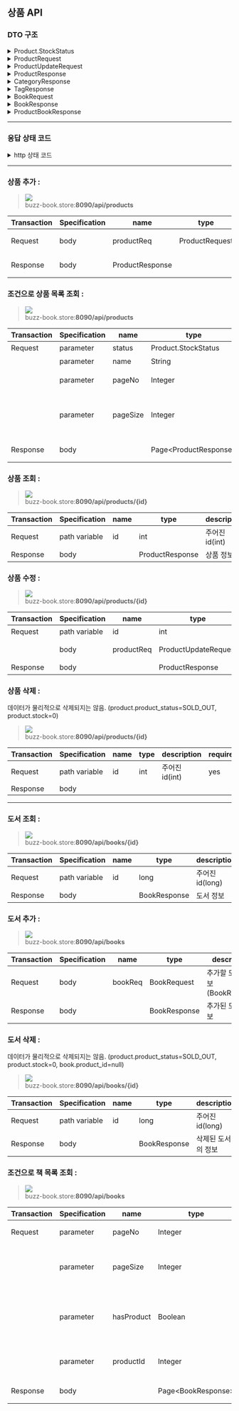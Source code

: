 ## 상품 API

### DTO 구조
<details>
<summary>
Product.StockStatus
</summary>

|name|type|description|
| --- | ---- | --- |
|SALE | String | 판매중 |
SOLD_OUT | String | 매진 (재입고 불확실) |
OUT_OF_STOCK | String | 재고 없음 |
</details>


<details>
<summary>
ProductRequest
</summary>

| name         | type       | description               | required |
| ------------ | ---------- | ------------------------- | ---- |
| stock        | int        | 재고량                    | 예   |
| productName  | String     | 상품명                    | 예   |
| description  | String     | 상품 설명                 | 아니오 |
| price        | int        | 가격                      | 예   |
| forwardDate  | String     | 날짜 (형식: YYYY-MM-DD)   | 아니오 |
| thumbnailPath| String     | 썸네일 이미지 경로        | 아니오 |
| stockStatus  | StockStatus(String)| 재고 상태                 | 예   |
| categoryId   | int        | 카테고리 ID               | 예   |
</details>

<details>
<summary>
ProductUpdateRequest
</summary>

| name          | type                  | description     | required |
| ------------- | --------------------- | -------------- | ---- |
| stock         | int                   | 재고량           | 예   |
| productName   | String                | 상품명           | 예   |
| description   | String                | 설명             | 아니오 |
| price         | int                   | 가격             | 예   |
| thumbnailPath | String                | 썸네일 이미지 경로  | 아니오 |
| stockStatus   | Product.StockStatus   | 재고 상태           | 예   |
| categoryId    | int                   | 카테고리 ID         | 예   |
</details>

<details>
<summary>
ProductResponse
</summary>

| name         | type                | description             | required |
| ------------ | ------------------- | ----------------------- | ---- |
| id           | int                 | 상품 ID                 | 예   |
| stock        | int                 | 재고량                  | 예   |
| productName  | String              | 상품명                  | 예   |
| description  | String              | 설명                    | 아니오 |
| price        | int                 | 가격                    | 예   |
| forwardDate  | LocalDate           | 날짜 (형식: YYYY-MM-DD) | 아니오 |
| score        | int                 | 점수                    | 아니오 |
| thumbnailPath| String              | 썸네일 이미지 경로      | 아니오 |
| stockStatus  | Product.StockStatus | 재고 상태               | 예   |
| category     | CategoryResponse    | 카테고리 정보           | 예   |
| tags         | List\<TagResponse\>   | 태그 리스트             | 아니오 |
</details>

<details>
<summary>
CategoryResponse
</summary>

| name            | type              | description     | 필수 |
| --------------- | ----------------- | --------------- | ---- |
| id              | int               | 카테고리 ID     | 예   |
| name            | String            | 카테고리 이름   | 예   |
| parentCategory  | CategoryResponse  | 상위 카테고리   | 아니오 |
</details>

<details>
<summary>
TagResponse
</summary>

| name            | type              | description     | 필수 |
| --------------- | ----------------- | --------------- | ---- |
| id              | int               | 태그 ID     | 예   |
| name            | String            | 태그 이름   | 예   |
</details>

<details>
<summary>
BookRequest
</summary>

| name         | type    | description                       | 필수 |
| ------------ | ------- | --------------------------------- | ---- |
| title        | String  | 제목                              | 예   |
| description  | String  | 설명                              | 아니오 |
| isbn         | String  | ISBN 값                           | 예   |
| publisher    | String  | 출판사                            | 예   |
| publishDate  | String  | 날짜 (형식: YYYY-MM-DD)           | 아니오 |
| productId    | Integer | 상품 ID                           | 예   |
</details>

<details>
<summary>
BookResponse
</summary>

| name         | type            | description        | required |
| ------------ | --------------- | ------------------ | -------- |
| id           | long            | ID                 | 예       |
| title        | String          | 제목               | 예       |
| authors      | List\<String\>    | 저자 목록          | 예       |
| description  | String          | 설명               | 아니오   |
| isbn         | String          | ISBN 값            | 예       |
| publisher    | String          | 출판사             | 예       |
| publishDate  | LocalDate       | 출판 날짜          | 예       |
| product      | ProductResponse | 상품 정보          | 아니오   |

</details>

<details>
<summary>
ProductBookResponse
</summary>

| name    | type            | description  | required |
| ------- | --------------- | ------------ | -------- |
| product | ProductResponse | 상품 정보    | 예       |
| book    | BookResponse    | 책 정보      | 아니오   |

</details>




---

### 응답 상태 코드
<details>
<summary>http 상태 코드</summary>

| 상태 코드 | 설명                 | 응답 타입          |
| --------- | ------------------------- | ------------------- |
| 200       | 요청 성공 |         ProductResponse        |
|        |  |         CategoryResponse        |
|        |  |         TagResponse        |
|        |  |         BookResponse        |
|        |  |         ProductBookResponse        |
| 400       | 잘못된 데이터 타입으로 요청  |              |
| 404       | 없는 상품 요청  | String  |  |
| 409       | 이미 존재하는 id로 등록 요청  | String |

</details>

---




### 상품 추가 :

> ![](https://img.shields.io/static/v1?label=&message=POST&color=green) <br />
> buzz-book.store:**8090/api/products**

| Transaction | Specification | name      | type           | description                        | required |
|-------------|----------------|-----------|----------------|------------------------------------|----------|
| Request     | body           | productReq| ProductRequest | 추가할 상품의 정보 | yes      |
| Response    | body           | ProductResponse |          | 추가된 상품의 정보   |          |





### 조건으로 상품 목록 조회 :

> ![](https://img.shields.io/static/v1?label=&message=GET&color=blue) <br />
> buzz-book.store:**8090/api/products**

| Transaction | Specification | name     | type                | description                    | required |
|-------------|----------------|----------|---------------------|--------------------------------|----------|
| Request     | parameter      | status   | Product.StockStatus | 상품 상태                      | no       |
|             | parameter      | name     | String              | 상품 이름                      | no       |
|             | parameter      | pageNo   | Integer             | 페이지 번호 (기본값: 0)        | no       |
|             | parameter      | pageSize | Integer             | 한 페이지에 보여질 아이템 수 (기본값: 10) | no       |
| Response    | body           |          | Page\<ProductResponse\> | 조회된 상품 목록              |          |



### 상품 조회 :

> ![](https://img.shields.io/static/v1?label=&message=GET&color=blue) <br />
> buzz-book.store:**8090/api/products/{id}**

| Transaction | Specification | name | type | description            | required |
|-------------|----------------|------|------|------------------------|----------|
| Request     | path variable  | id   | int  | 주어진 id(int)         | yes      |
| Response    | body           |      | ProductResponse | 상품 정보 |          |


### 상품 수정 :

> ![](https://img.shields.io/static/v1?label=&message=PUT&color=orange) <br />
> buzz-book.store:**8090/api/products/{id}**

| Transaction | Specification | name        | type                | description                    | required |
|-------------|----------------|-------------|---------------------|--------------------------------|----------|
| Request     | path variable  | id          | int                 | 주어진 id(int)                 | yes      |
|             | body           | productReq  | ProductUpdateRequest| 업데이트할 상품 정보(ProductUpdateRequest) | yes      |
| Response    | body           |             | ProductResponse     | 업데이트된 상품 정보           |          |


### 상품 삭제 :

데이터가 물리적으로 삭제되지는 않음.
(product.product_status=SOLD_OUT, product.stock=0)

> ![](https://img.shields.io/static/v1?label=&message=DELETE&color=red) <br />
> buzz-book.store:**8090/api/products/{id}**

| Transaction | Specification | name | type | description            | required |
|-------------|----------------|------|------|------------------------|----------|
| Request     | path variable  | id   | int  | 주어진 id(int)         | yes      |
| Response    | body           |      |      |                        |          |


---

### 도서 조회 :

> ![](https://img.shields.io/static/v1?label=&message=GET&color=blue) <br />
> buzz-book.store:**8090/api/books/{id}**

| Transaction | Specification | name | type | description            | required |
|-------------|----------------|------|------|------------------------|----------|
| Request     | path variable  | id   | long | 주어진 id(long)        | yes      |
| Response    | body           |      | BookResponse | 도서 정보 |          |


### 도서 추가 :

> ![](https://img.shields.io/static/v1?label=&message=POST&color=green) <br />
> buzz-book.store:**8090/api/books**

| Transaction | Specification | name      | type        | description                        | required |
|-------------|----------------|-----------|-------------|------------------------------------|----------|
| Request     | body           | bookReq   | BookRequest | 추가할 도서의 정보(BookRequest)    | yes      |
| Response    | body           |           | BookResponse| 추가된 도서의 정보                 |          |


### 도서 삭제 :

데이터가 물리적으로 삭제되지는 않음.
(product.product_status=SOLD_OUT, product.stock=0, book.product_id=null)

> ![](https://img.shields.io/static/v1?label=&message=DELETE&color=red) <br />
> buzz-book.store:**8090/api/books/{id}**

| Transaction | Specification | name | type | description            | required |
|-------------|----------------|------|------|------------------------|----------|
| Request     | path variable  | id   | long | 주어진 id(long)        | yes      |
| Response    | body           |      | BookResponse | 삭제된 도서의 정보 |          |


### 조건으로 책 목록 조회 :

> ![](https://img.shields.io/static/v1?label=&message=GET&color=blue) <br />
> buzz-book.store:**8090/api/books**

| Transaction | Specification | name       | type    | description                        | required |
|-------------|----------------|------------|---------|------------------------------------|----------|
| Request     | parameter      | pageNo     | Integer | 페이지 번호 (기본값: 0)            | no       |
|             | parameter      | pageSize   | Integer | 한 페이지에 보여질 아이템 수 (기본값: 10) | no       |
|             | parameter      | hasProduct | Boolean | 상품으로 등록된 책들만 조회할지 여부 (기본값: false) | no       |
|             | parameter      | productId  | Integer | 상품 id(int)로 책을 조회할 경우 사용 | no       |
| Response    | body           |            | Page\<BookResponse\> | 조회된 책 목록                   |          |

































